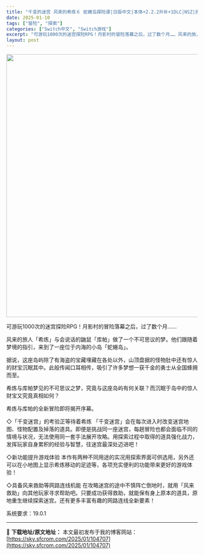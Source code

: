 ```yaml
---
title: "千变的迷宫 风来的希炼６ 蛇蜷岛探险谭|日版中文|本体+2.2.2升补+1DLC|NSZ|原版|"
date: 2025-01-10
tags: ["冒险", "探索"]
categories: ["Switch中文", "Switch游戏"]
excerpt: "可游玩1000次的迷宫探险RPG！月影村的冒险落幕之后，过了数个月…… 风来的旅人「希炼」与会说话的鼬鼠「库帕」做了一个不可思议的梦。他们跟随着梦境的指引，来到了一座位于内海的小岛「蛇蜷岛」。 据说，这座岛屿除了有海盗的宝藏埋藏在各处以外，山顶盘据的怪物肚中还有惊人的财宝沉眠其中。此般传闻口耳相传，&hellip;"
layout: post
---
```


<img class="aligncenter size-full wp-image-104700" src="https://sky.sfcrom.com/wp-content/uploads/2025/01/2025011008073350.webp" alt="" width="1230" height="692" />

可游玩1000次的迷宫探险RPG！月影村的冒险落幕之后，过了数个月……

风来的旅人「希炼」与会说话的鼬鼠「库帕」做了一个不可思议的梦。他们跟随着梦境的指引，来到了一座位于内海的小岛「蛇蜷岛」。

据说，这座岛屿除了有海盗的宝藏埋藏在各处以外，山顶盘据的怪物肚中还有惊人的财宝沉眠其中。此般传闻口耳相传，吸引了许多梦想一获千金的勇士从全国蜂拥而至。

希炼与库帕梦见的不可思议之梦，究竟与这座岛屿有何关联？而沉眠于岛中的惊人财宝又究竟真相如何？

希炼与库帕的全新冒险即将揭开序幕。

◇「千变迷宫」的考验正等待着希炼
「千变迷宫」会在每次进入时改变迷宫地图、怪物配置及掉落的道具。即便是挑战同一座迷宫，每趟冒险也都会面临不同的情境与状况，无法使用同一套手法展开攻略。用探索过程中取得的道具强化战力，发挥玩家自身累积的经验与智慧，往迷宫最深处迈进吧！

◇新功能提升游戏体验
本作有两种不同用途的实况用探索界面可供选用，另外还可以在小地图上显示希炼移动的足迹等，各项充实便利的功能带来更好的游戏体验！

◇具备风来救助等网路连线机能
在攻略迷宫的途中不慎阵亡倒地时，就用「风来救助」向其他玩家寻求帮助吧。只要成功获得救助，就能保有身上原本的道具，原地重生继续探索迷宫。还有更多丰富有趣的网路连线全新要素！

系统要求：19.0.1

---
📖 **下载地址/原文地址：** 本文最初发布于我的博客网站：[https://sky.sfcrom.com/2025/01/104707](https://sky.sfcrom.com/2025/01/104707)
